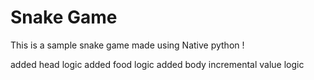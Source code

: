# Snake Game

This is a sample snake game made using Native python !

added head logic
added food logic
added body incremental value logic
